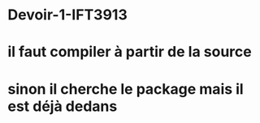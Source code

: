 # Devoir-1-IFT3913

# il faut compiler à partir de la source
# sinon il cherche le package mais il est déjà dedans
